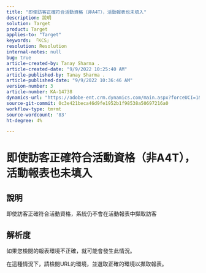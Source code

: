 ```yaml
---
title: "即使訪客正確符合活動資格（非A4T），活動報表也未填入"
description: 說明
solution: Target
product: Target
applies-to: "Target"
keywords: 「KCS」
resolution: Resolution
internal-notes: null
bug: true
article-created-by: Tanay Sharma .
article-created-date: "9/9/2022 10:25:40 AM"
article-published-by: Tanay Sharma .
article-published-date: "9/9/2022 10:36:46 AM"
version-number: 3
article-number: KA-14738
dynamics-url: "https://adobe-ent.crm.dynamics.com/main.aspx?forceUCI=1&pagetype=entityrecord&etn=knowledgearticle&id=20c1b4bc-2930-ed11-9db1-002248086735"
source-git-commit: 0c3e421beca46d9fe1952b1f98538a50697216a0
workflow-type: tm+mt
source-wordcount: '83'
ht-degree: 4%

---
```


# 即使訪客正確符合活動資格（非A4T），活動報表也未填入

## 說明


即使訪客正確符合活動資格，系統仍不會在活動報表中擷取訪客


## 解析度


如果您檢閱的報表環境不正確，就可能會發生此情況。



在這種情況下，請檢閱URL的環境，並選取正確的環境以擷取報表。
